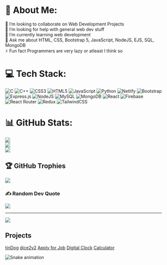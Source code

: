 # 💫 About Me:
👯 I’m looking to collaborate on Web Development Projects<br>🤝 I’m looking for help with general web dev stuff<br>🌱 I’m currently learning web development<br>💬 Ask me about HTML, CSS, Bootstrap 5, JavaScript, NodeJS, EJS, SQL, MongoDB<br>⚡ Fun fact Programmers are very lazy or atleast I think so


# 💻 Tech Stack:
![C](https://img.shields.io/badge/c-%2300599C.svg?style=for-the-badge&logo=c&logoColor=white) ![C++](https://img.shields.io/badge/c++-%2300599C.svg?style=for-the-badge&logo=c%2B%2B&logoColor=white) ![CSS3](https://img.shields.io/badge/css3-%231572B6.svg?style=for-the-badge&logo=css3&logoColor=white) ![HTML5](https://img.shields.io/badge/html5-%23E34F26.svg?style=for-the-badge&logo=html5&logoColor=white) ![JavaScript](https://img.shields.io/badge/javascript-%23323330.svg?style=for-the-badge&logo=javascript&logoColor=%23F7DF1E) ![Python](https://img.shields.io/badge/python-3670A0?style=for-the-badge&logo=python&logoColor=ffdd54) ![Netlify](https://img.shields.io/badge/netlify-%23000000.svg?style=for-the-badge&logo=netlify&logoColor=#00C7B7) ![Bootstrap](https://img.shields.io/badge/bootstrap-%23563D7C.svg?style=for-the-badge&logo=bootstrap&logoColor=white) ![Express.js](https://img.shields.io/badge/express.js-%23404d59.svg?style=for-the-badge&logo=express&logoColor=%2361DAFB) ![NodeJS](https://img.shields.io/badge/node.js-6DA55F?style=for-the-badge&logo=node.js&logoColor=white) ![MySQL](https://img.shields.io/badge/mysql-%2300f.svg?style=for-the-badge&logo=mysql&logoColor=white) ![MongoDB](https://img.shields.io/badge/MongoDB-%234ea94b.svg?style=for-the-badge&logo=mongodb&logoColor=white) ![React](https://img.shields.io/badge/react-%2320232a.svg?style=for-the-badge&logo=react&logoColor=%2361DAFB) ![Firebase](https://img.shields.io/badge/firebase-%23039BE5.svg?style=for-the-badge&logo=firebase) ![React Router](https://img.shields.io/badge/React_Router-CA4245?style=for-the-badge&logo=react-router&logoColor=white) ![Redux](https://img.shields.io/badge/redux-%23593d88.svg?style=for-the-badge&logo=redux&logoColor=white) ![TailwindCSS](https://img.shields.io/badge/tailwindcss-%2338B2AC.svg?style=for-the-badge&logo=tailwind-css&logoColor=white)
# 📊 GitHub Stats:
![](https://github-readme-stats.vercel.app/api?username=mohdshahzil&theme=dark&hide_border=false&include_all_commits=true&count_private=true)<br/>
![](https://github-readme-streak-stats.herokuapp.com/?user=mohdshahzil&theme=dark&hide_border=false)<br/>
![](https://github-readme-stats.vercel.app/api/top-langs/?username=mohdshahzil&theme=dark&hide_border=false&include_all_commits=true&count_private=true&layout=compact)

## 🏆 GitHub Trophies
![](https://github-profile-trophy.vercel.app/?username=mohdshahzil&theme=radical&no-frame=false&no-bg=false&margin-w=4)

### ✍️ Random Dev Quote
![](https://quotes-github-readme.vercel.app/api?type=horizontal&theme=radical)

---
[![](https://visitcount.itsvg.in/api?id=mohdshahzil&icon=0&color=0)](https://visitcount.itsvg.in)

## Projects

[tinDog](https://mohdshahzil.github.io/tindog.github.io/)
[dice2v2](https://mohdshahzil.github.io/dice2v2/)
[Apply for Job](https://mohdshahzil.github.io/JobApplication/)
[Digital Clock](https://mohdshahzil.github.io/Digital-Clock/)
[Calculator](https://mohdshahzil.github.io/Calculator/)

<!-- Proudly created with GPRM ( https://gprm.itsvg.in ) -->
<img src="https://raw.githubusercontent.com/mohdshahzil/mohdshahzil/output/snake.svg" alt="Snake animation" />

###
